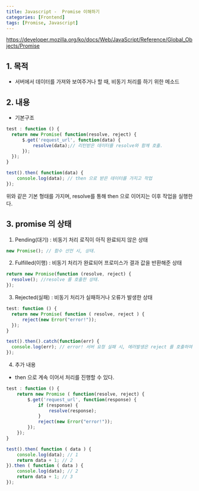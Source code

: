 ```yaml
---
title: Javascript -  Promise 이해하기
categories: [Frontend]
tags: [Promise, Javascript]
---
```


https://developer.mozilla.org/ko/docs/Web/JavaScript/Reference/Global_Objects/Promise

## 1. 목적

- 서버에서 데이터를 가져와 보여주거나 할 때, 비동기 처리를 하기 위한 메소드

## 2. 내용

- 기본구조

```js
test : function () {
  return new Promise( function(resolve, reject) {
      $.get('request_url', function(data) {
          resolve(data);// 리턴받은 데이터를 resolve와 함께 호출.
      });
  });
}

test().then( function(data) {
	console.log(data); // then 으로 받은 데이터를 가지고 작업
});
```

위와 같은 기본 형태를 가지며, resolve를 통해 then 으로 이어지는 이후 작업을 실행한다.

## 3. promise 의 상태

1. Pending(대기) : 비동기 처리 로직이 아직 완료되지 않은 상태

```js
new Promise(); // 함수 선언 시, 상태.
```

2. Fulfilled(이행) : 비동기 처리가 완료되어 프로미스가 결과 값을 반환해준 상태

```js
return new Promise(function (resolve, reject) {
  resolve(); //resolve 를 호출한 상태.
});
```

3. Rejected(실패) : 비동기 처리가 실패하거나 오류가 발생한 상태

```js
test: function () {
  return new Promise( function ( resolve, reject ) {
      reject(new Error("error!"));
  });
}

test().then().catch(function(err) {
  console.log(err); // error! 서버 요청 실패 시, 에러발생은 reject 를 호출하여 catch 로 받아 표현한다.
});
```

4. 추가 내용

- then 으로 계속 이어서 처리를 진행할 수 있다.

```js
test : function () {
	return new Promise ( function(resolve, reject) {
		$.get('request_url', function(response) {
			if (response) {
				resolve(response);
			}
			reject(new Error("error!"));
		});
    });
}

test().then( function ( data ) {
	console.log(data); // 1
    return data + 1; // 2
}).then ( function ( data ) {
	console.log(data); // 2
    return data + 1; // 3
});
```

